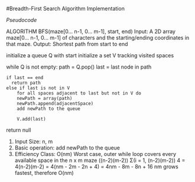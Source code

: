 #Breadth-First Search Algorithm Implementation

*Pseudocode*

ALGORITHM   BFS(maze[0… n-1, 0… m-1], start, end)
	Input: A 2D array maze[0… n-1, 0… m-1] of characters and the starting/ending coordinates in that maze.
  Output: Shortest path from start to end

initialize a queue Q with start
initialize a set V tracking visited spaces

  while Q is not empty:
  	path = Q.pop()
  	last = last node in path

  	if last == end
      return path
   	else if last is not in V
    	for all spaces adjacent to last but not in V do
        newPath = array(path)
        newPath.append(adjacentSpace)
        add newPath to the queue

    	V.add(last)
  return null

1.	Input Size: n, m
2.	Basic operation: add newPath to the queue
3.	Efficiency Class: O(nm)
Worst case, outer while loop covers every available space in the n x m maze ((n-2)(m-2))
Σ(i = 1, (n-2)(m-2)) 4 = 4(n-2)(m-2) = 4(nm - 2m - 2n + 4) = 4nm - 8m - 8n + 16 nm grows fastest, therefore O(nm)
